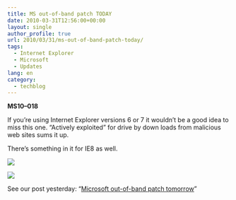 ```yaml
---
title: MS out-of-band patch TODAY
date: 2010-03-31T12:56:00+00:00
layout: single
author_profile: true
url: 2010/03/31/ms-out-of-band-patch-today/
tags:
  - Internet Explorer
  - Microsoft
  - Updates
lang: en
category: 
  - techblog
---
```

**MS10–018**

If you’re using Internet Explorer versions 6 or 7 it wouldn’t be a good idea to miss this one. “Actively exploited” for drive by down loads from malicious web sites sums it up.

There’s something in it for IE8 as well.

[![](http://3.bp.blogspot.com/_vaUVXcmC3OI/S7M_BbjlU8I/AAAAAAAABbY/5ST9hwwca0U/s400/MS_update_1.JPG)](http://3.bp.blogspot.com/_vaUVXcmC3OI/S7M_BbjlU8I/AAAAAAAABbY/5ST9hwwca0U/s1600-h/MS_update_1.JPG)

[![](http://1.bp.blogspot.com/_vaUVXcmC3OI/S7M_CUyjsFI/AAAAAAAABbc/Glq7Rp9d468/s400/MS_update_2.JPG)](http://1.bp.blogspot.com/_vaUVXcmC3OI/S7M_CUyjsFI/AAAAAAAABbc/Glq7Rp9d468/s1600-h/MS_update_2.JPG)

See our post yesterday: “[Microsoft out-of-band patch tomorrow](http://boelectronic.blogspot.com/2010/03/microsoft-out-of-band-patch-tomorrow.html)”